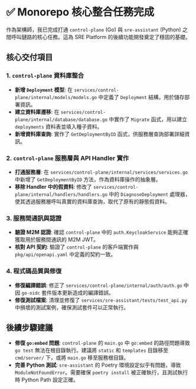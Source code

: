 # ✅ Monorepo 核心整合任務完成

作為架構師，我已完成打通 `control-plane` (Go) 與 `sre-assistant` (Python) 之間呼叫鏈路的核心任務。這為 SRE Platform 的後續功能開發奠定了穩固的基礎。

## 核心交付項目

### 1. **`control-plane` 資料庫整合**
- **新增 `Deployment` 模型**: 在 `services/control-plane/internal/models/models.go` 中定義了 `Deployment` 結構，用於儲存部署資訊。
- **建立資料庫遷移**: 在 `services/control-plane/internal/database/database.go` 中實作了 `Migrate` 函式，用以建立 `deployments` 資料表並填入種子資料。
- **新增資料庫查詢**: 實作了 `GetDeploymentByID` 函式，供服務層查詢部署詳細資訊。

### 2. **`control-plane` 服務層與 API Handler 實作**
- **打通服務層**: 在 `services/control-plane/internal/services/services.go` 中新增了 `GetDeploymentByID` 方法，作為資料庫操作的抽象層。
- **移除 Handler 中的假資料**: 修改了 `services/control-plane/internal/handlers/handlers.go` 中的 `DiagnoseDeployment` 處理器，使其透過服務層呼叫真實的資料庫查詢，取代了原有的靜態假資料。

### 3. **服務間通訊與認證**
- **驗證 M2M 認證**: 確認 `control-plane` 中的 `auth.KeycloakService` 能夠正確獲取用於服務間通訊的 M2M JWT。
- **核對 API 契約**: 驗證了 `control-plane` 的客戶端實作與 `pkg/api/openapi.yaml` 中定義的契約一致。

### 4. **程式碼品質與修復**
- **修復編譯錯誤**: 修正了 `services/control-plane/internal/auth/auth.go` 中因 `go-oidc` 套件版本更新造成的編譯錯誤。
- **修復測試檔案**: 清理並修復了 `services/sre-assistant/tests/test_api.py` 中損壞的測試案例，確保測試套件可以正常執行。

## 後續步驟建議
- **修復 `go:embed` 問題**: `control-plane` 的 `main.go` 中 `go:embed` 的路徑問題導致 `go test` 無法在根目錄執行。建議將 `static` 和 `templates` 目錄移至 `cmd/server/` 下，或將 `main.go` 移至服務根目錄。
- **完善 Python 測試**: `sre-assistant` 的 Poetry 環境設定似乎有問題，導致 `ModuleNotFoundError`。需要確保 `poetry install` 被正確執行，且測試執行時 Python Path 設定正確。
